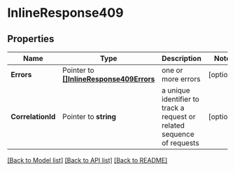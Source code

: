 # InlineResponse409

## Properties

Name | Type | Description | Notes
------------ | ------------- | ------------- | -------------
**Errors** | Pointer to [**[]InlineResponse409Errors**](inline_response_409_errors.md) | one or more errors | [optional] 
**CorrelationId** | Pointer to **string** | a unique identifier to track a request or related sequence of requests | [optional] 

[[Back to Model list]](../README.md#documentation-for-models) [[Back to API list]](../README.md#documentation-for-api-endpoints) [[Back to README]](../README.md)


